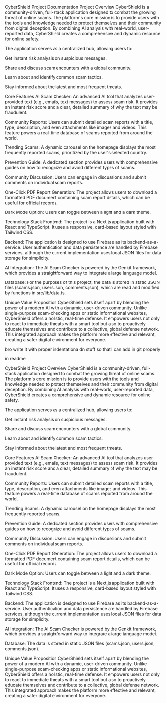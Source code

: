 CyberShield Project Documentation
Project Overview
CyberShield is a community-driven, full-stack application designed to combat the growing threat of online scams. The platform's core mission is to provide users with the tools and knowledge needed to protect themselves and their community from digital deception. By combining AI analysis with real-world, user-reported data, CyberShield creates a comprehensive and dynamic resource for online safety.

The application serves as a centralized hub, allowing users to:

Get instant risk analysis on suspicious messages.

Share and discuss scam encounters with a global community.

Learn about and identify common scam tactics.

Stay informed about the latest and most frequent threats.

Core Features
AI Scam Checker: An advanced AI tool that analyzes user-provided text (e.g., emails, text messages) to assess scam risk. It provides an instant risk score and a clear, detailed summary of why the text may be fraudulent.

Community Reports: Users can submit detailed scam reports with a title, type, description, and even attachments like images and videos. This feature powers a real-time database of scams reported from around the world.

Trending Scams: A dynamic carousel on the homepage displays the most frequently reported scams, prioritized by the user's selected country.

Prevention Guide: A dedicated section provides users with comprehensive guides on how to recognize and avoid different types of scams.

Community Discussion: Users can engage in discussions and submit comments on individual scam reports.

One-Click PDF Report Generation: The project allows users to download a formatted PDF document containing scam report details, which can be useful for official records.

Dark Mode Option: Users can toggle between a light and a dark theme.

Technology Stack
Frontend: The project is a Next.js application built with React and TypeScript. It uses a responsive, card-based layout styled with Tailwind CSS.

Backend: The application is designed to use Firebase as its backend-as-a-service. User authentication and data persistence are handled by Firebase services, although the current implementation uses local JSON files for data storage for simplicity.

AI Integration: The AI Scam Checker is powered by the Genkit framework, which provides a straightforward way to integrate a large language model.

Database: For the purposes of this project, the data is stored in static JSON files (scams.json, users.json, comments.json), which are read and modified by functions in src/lib/data.ts.

Unique Value Proposition
CyberShield sets itself apart by blending the power of a modern AI with a dynamic, user-driven community. Unlike single-purpose scam-checking apps or static informational websites, CyberShield offers a holistic, real-time defense. It empowers users not only to react to immediate threats with a smart tool but also to proactively educate themselves and contribute to a collective, global defense network. This integrated approach makes the platform more effective and relevant, creating a safer digital environment for everyone.



bro write it with proper indentationa dn stuff so that I can add in git properly

in readme



CyberShield
Project Overview
CyberShield is a community-driven, full-stack application designed to combat the growing threat of online scams. The platform's core mission is to provide users with the tools and knowledge needed to protect themselves and their community from digital deception. By combining AI analysis with real-world, user-reported data, CyberShield creates a comprehensive and dynamic resource for online safety.

The application serves as a centralized hub, allowing users to:

Get instant risk analysis on suspicious messages.

Share and discuss scam encounters with a global community.

Learn about and identify common scam tactics.

Stay informed about the latest and most frequent threats.

Core Features
AI Scam Checker: An advanced AI tool that analyzes user-provided text (e.g., emails, text messages) to assess scam risk. It provides an instant risk score and a clear, detailed summary of why the text may be fraudulent.

Community Reports: Users can submit detailed scam reports with a title, type, description, and even attachments like images and videos. This feature powers a real-time database of scams reported from around the world.

Trending Scams: A dynamic carousel on the homepage displays the most frequently reported scams.

Prevention Guide: A dedicated section provides users with comprehensive guides on how to recognize and avoid different types of scams.

Community Discussion: Users can engage in discussions and submit comments on individual scam reports.

One-Click PDF Report Generation: The project allows users to download a formatted PDF document containing scam report details, which can be useful for official records.

Dark Mode Option: Users can toggle between a light and a dark theme.

Technology Stack
Frontend: The project is a Next.js application built with React and TypeScript. It uses a responsive, card-based layout styled with Tailwind CSS.

Backend: The application is designed to use Firebase as its backend-as-a-service. User authentication and data persistence are handled by Firebase services, although the current implementation uses local JSON files for data storage for simplicity.

AI Integration: The AI Scam Checker is powered by the Genkit framework, which provides a straightforward way to integrate a large language model.

Database: The data is stored in static JSON files (scams.json, users.json, comments.json).

Unique Value Proposition
CyberShield sets itself apart by blending the power of a modern AI with a dynamic, user-driven community. Unlike single-purpose scam-checking apps or static informational websites, CyberShield offers a holistic, real-time defense. It empowers users not only to react to immediate threats with a smart tool but also to proactively educate themselves and contribute to a collective, global defense network. This integrated approach makes the platform more effective and relevant, creating a safer digital environment for everyone.
